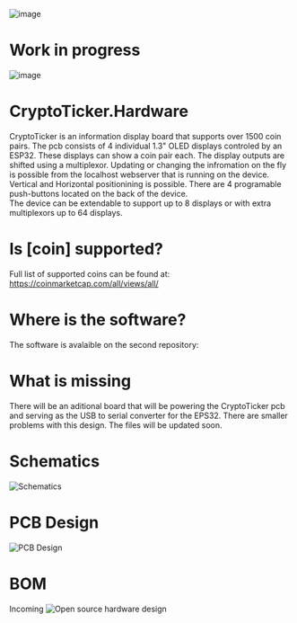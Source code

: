 ![image](https://i.imgur.com/jMfN1kt.jpg)
# Work in progress
![image](https://i.imgur.com/GLFhZ69.jpg)
# CryptoTicker.Hardware
CryptoTicker is an information display board that supports over 1500 coin pairs. The pcb consists of 4 individual 1.3" OLED displays controled by an ESP32. These displays can show a coin pair each. The display outputs are shifted using a multiplexor. Updating or changing the infromation on the fly is possible from the localhost webserver that is running on the device. Vertical and Horizontal positionining is possible. There are 4 programable push-buttons located on the back of the device.  
The device can be extendable to support up to 8 displays or with extra multiplexors up to 64 displays.
# Is [coin] supported?
Full list of supported coins can be found at: https://coinmarketcap.com/all/views/all/
# Where is the software?
The software is avalaible on the second repository:
# What is missing
There will be an aditional board that will be powering the CryptoTicker pcb and serving as the USB to serial converter for the EPS32. There are smaller problems with this design. The files will be updated soon. 
# Schematics
![Schematics](https://i.imgur.com/5WULhJn.png)
# PCB Design
![PCB Design](https://i.imgur.com/bqbXor8.png)
# BOM
Incoming
![Open source hardware design](https://www.eevblog.com/wp-content/uploads/2016/09/oshw-all-letters-768x386.png)

